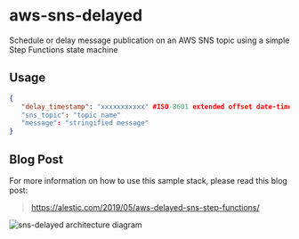 # aws-sns-delayed

Schedule or delay message publication on an AWS SNS topic using a
simple Step Functions state machine

## Usage

```json
{
   "delay_timestamp": "xxxxxxxxxxx" #ISO-8601 extended offset date-time format
   "sns_topic": "topic name"
   "message": "stringified message"
}
```

## Blog Post

For more information on how to use this sample stack, please read this
blog post:

> https://alestic.com/2019/05/aws-delayed-sns-step-functions/

![sns-delayed architecture diagram](https://alestic.com/img/blog/2019-05-04-aws-sns-delayed-architecture.png)
